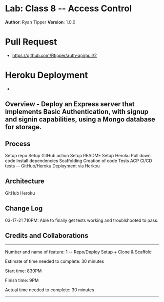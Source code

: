 # Lab: Class 8  -- Access Control


**Author**: Ryan Tipper
**Version**: 1.0.0

# Pull Request
- https://github.com/Rtipper/auth-api/pull/2

# Heroku Deployment
- 

## Overview - Deploy an Express server that implements Basic Authentication, with signup and signin capabilities, using a Mongo database for storage.


## Process
Setup repo
Setup GitHub action
Setup README
Setup Heroku
Pull down code
Install dependencies
Scaffolding
Creation of code
Tests
ACP
CI/CD tests -- GitHub/Heroku
Deployment via Herkou

## Architecture
GitHub
Heroku

## Change Log
03-17-21 710PM: Able to finally get tests working and troublshooted to pass.

## Credits and Collaborations

------

Number and name of feature: 1 -- Repo/Deploy Setup + Clone & Scaffold

Estimate of time needed to complete: 30 minutes

Start time: 830PM

Finish time: 9PM

Actual time needed to complete: 30 minutes

------
